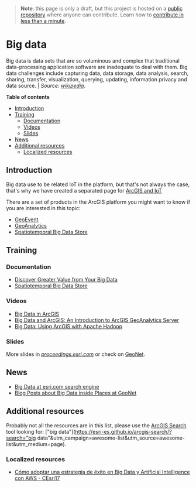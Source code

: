 > **Note**: this page is only a draft, but this project is hosted on a [public repository](https://github.com/hhkaos/awesome-arcgis) where anyone can contribute. Learn how to [contribute in less than a minute](https://github.com/hhkaos/awesome-arcgis/blob/master/CONTRIBUTING.md#contributions).

# Big data

Big data is data sets that are so voluminous and complex that traditional data-processing application software are inadequate to deal with them. Big data challenges include capturing data, data storage, data analysis, search, sharing, transfer, visualization, querying, updating, information privacy and data source. | *Source:  [wikipedia](https://en.wikipedia.org/wiki/Big_data)*.

<!-- START doctoc generated TOC please keep comment here to allow auto update -->
<!-- DON'T EDIT THIS SECTION, INSTEAD RE-RUN doctoc TO UPDATE -->
**Table of contents**

- [Introduction](#introduction)
- [Training](#training)
  - [Documentation](#documentation)
  - [Videos](#videos)
  - [Slides](#slides)
- [News](#news)
- [Additional resources](#additional-resources)
  - [Localized resources](#localized-resources)

<!-- END doctoc generated TOC please keep comment here to allow auto update -->

## Introduction

Big data use to be related IoT in the platform, but that's not always the case, that's why we have created a separated page for [ArcGIS and IoT](../iot/README.md)

There are a set of products in the ArcGIS platform you might want to know if you are interested in this topic:

* [GeoEvent](../../../arcgis/products/arcgis-enterprise/arcgis-server/geoevent-server/README.md)
* [GeoAnalytics](../../../arcgis/products/arcgis-enterprise/arcgis-server/geoanalytics-server/README.md)
* [Spatiotemporal Big Data Store](../../../arcgis/products/arcgis-enterprise/data-store/spatiotemporal-big-data-store/README.md)

## Training

### Documentation

* [Discover Greater Value from Your Big Data](https://www.esri.com/en-us/arcgis/big-data/overview)
* [Spatiotemporal Big Data Store](https://www.esri.com/training/catalog/599c71907ff0c21b68d07c2d/spatiotemporal-big-data-store/)

### Videos

* [Big Data in ArcGIS](https://www.youtube.com/watch?v=4SnZTLtw1h4)
* [Big Data and ArcGIS: An Introduction to ArcGIS GeoAnalytics Server](https://www.youtube.com/watch?v=Xu_qrKzL1_Q)
* [Big Data: Using ArcGIS with Apache Hadoop](https://www.youtube.com/watch?v=lWM_GzxvJkY)

### Slides

More slides in [*proceedings.esri.com*](https://www.google.es/search?q=site%3Aproceedings.esri.com+big+data) or check on [GeoNet](https://community.esri.com/content?query=big+data&filterID=all~objecttype~objecttype%5Bdocument%5D).

## News

* [Big Data at esri.com search engine](https://www.esri.com/en-us/search#/?q=big+data&v=0&tab=Explore&page=1)
* [Blog Posts about Big Data inside Places at GeoNet](https://community.esri.com/content?query=big+data&filterID=all~objecttype~objecttype%5Bblogpost%5D)


## Additional resources

Probably not all the resources are in this list, please use the [ArcGIS Search](https://esri-es.github.io/arcgis-search/) tool looking for: ["big data"](https://esri-es.github.io/arcgis-search/?search="big data"&utm_campaign=awesome-list&utm_source=awesome-list&utm_medium=page).

### Localized resources

* [Cómo adoptar una estrategia de éxito en Big Data y Artificial Intelligence con AWS - CEsri17](https://www.youtube.com/watch?v=DiQWviULaXg&feature=youtu.be)
